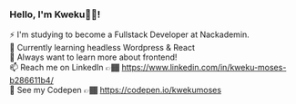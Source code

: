 ### Hello, I'm Kweku👋🏾!

⚡ I'm studying to become a Fullstack Developer at Nackademin.<br>
🌱 Currently learning headless Wordpress & React<br>
💬 Always want to learn more about frontend!<br>
📫 Reach me on LinkedIn 👉🏾 https://www.linkedin.com/in/kweku-moses-b286611b4/<br>
:eyes: See my Codepen 👉🏾 https://codepen.io/kwekumoses

<!--
**KwekuMoses/KwekuMoses** is a ✨ _special_ ✨ repository because its `README.md` (this file) appears on your GitHub profile.

Here are some ideas to get you started:

- 🔭 I’m currently working on ...
- 🌱 I’m currently learning ...
- 👯 I’m looking to collaborate on ...
- 🤔 I’m looking for help with ...
- 💬 Ask me about ...
- 📫 How to reach me: ...
- 😄 Pronouns: ...
- ⚡ Fun fact: ...
-->
